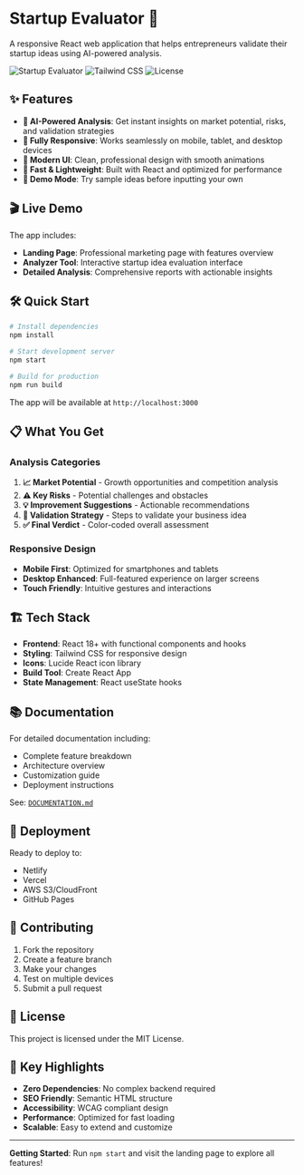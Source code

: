 # Startup Evaluator 🚀

A responsive React web application that helps entrepreneurs validate their startup ideas using AI-powered analysis.

![Startup Evaluator](https://img.shields.io/badge/React-18.2.0-blue)
![Tailwind CSS](https://img.shields.io/badge/TailwindCSS-3.4.17-blue)
![License](https://img.shields.io/badge/License-MIT-green)

## ✨ Features

- **🤖 AI-Powered Analysis**: Get instant insights on market potential, risks, and validation strategies
- **📱 Fully Responsive**: Works seamlessly on mobile, tablet, and desktop devices
- **🎨 Modern UI**: Clean, professional design with smooth animations
- **🚀 Fast & Lightweight**: Built with React and optimized for performance
- **🎯 Demo Mode**: Try sample ideas before inputting your own

## 🎬 Live Demo

The app includes:
- **Landing Page**: Professional marketing page with features overview
- **Analyzer Tool**: Interactive startup idea evaluation interface
- **Detailed Analysis**: Comprehensive reports with actionable insights

## 🛠️ Quick Start

```bash
# Install dependencies
npm install

# Start development server
npm start

# Build for production
npm run build
```

The app will be available at `http://localhost:3000`

## 📋 What You Get

### Analysis Categories
1. **📈 Market Potential** - Growth opportunities and competition analysis
2. **⚠️ Key Risks** - Potential challenges and obstacles
3. **💡 Improvement Suggestions** - Actionable recommendations
4. **🎯 Validation Strategy** - Steps to validate your business idea
5. **✅ Final Verdict** - Color-coded overall assessment

### Responsive Design
- **Mobile First**: Optimized for smartphones and tablets
- **Desktop Enhanced**: Full-featured experience on larger screens
- **Touch Friendly**: Intuitive gestures and interactions

## 🏗️ Tech Stack

- **Frontend**: React 18+ with functional components and hooks
- **Styling**: Tailwind CSS for responsive design
- **Icons**: Lucide React icon library
- **Build Tool**: Create React App
- **State Management**: React useState hooks

## 📚 Documentation

For detailed documentation including:
- Complete feature breakdown
- Architecture overview
- Customization guide
- Deployment instructions

See: [`DOCUMENTATION.md`](./DOCUMENTATION.md)

## 🚀 Deployment

Ready to deploy to:
- Netlify
- Vercel
- AWS S3/CloudFront
- GitHub Pages

## 🤝 Contributing

1. Fork the repository
2. Create a feature branch
3. Make your changes
4. Test on multiple devices
5. Submit a pull request

## 📄 License

This project is licensed under the MIT License.

## 🌟 Key Highlights

- **Zero Dependencies**: No complex backend required
- **SEO Friendly**: Semantic HTML structure
- **Accessibility**: WCAG compliant design
- **Performance**: Optimized for fast loading
- **Scalable**: Easy to extend and customize

---

**Getting Started**: Run `npm start` and visit the landing page to explore all features!
